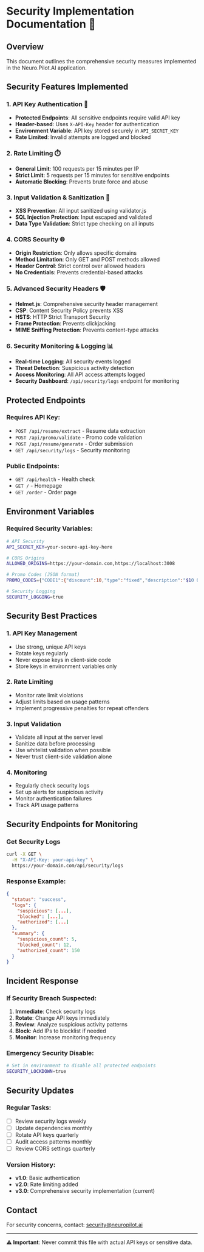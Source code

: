 # Security Implementation Documentation 🔐

## Overview
This document outlines the comprehensive security measures implemented in the Neuro.Pilot.AI application.

## Security Features Implemented

### 1. **API Key Authentication** 🔑
- **Protected Endpoints**: All sensitive endpoints require valid API key
- **Header-based**: Uses `X-API-Key` header for authentication
- **Environment Variable**: API key stored securely in `API_SECRET_KEY`
- **Rate Limited**: Invalid attempts are logged and blocked

### 2. **Rate Limiting** ⏱️
- **General Limit**: 100 requests per 15 minutes per IP
- **Strict Limit**: 5 requests per 15 minutes for sensitive endpoints
- **Automatic Blocking**: Prevents brute force and abuse

### 3. **Input Validation & Sanitization** 🧹
- **XSS Prevention**: All input sanitized using validator.js
- **SQL Injection Protection**: Input escaped and validated
- **Data Type Validation**: Strict type checking on all inputs

### 4. **CORS Security** 🌐
- **Origin Restriction**: Only allows specific domains
- **Method Limitation**: Only GET and POST methods allowed
- **Header Control**: Strict control over allowed headers
- **No Credentials**: Prevents credential-based attacks

### 5. **Advanced Security Headers** 🛡️
- **Helmet.js**: Comprehensive security header management
- **CSP**: Content Security Policy prevents XSS
- **HSTS**: HTTP Strict Transport Security
- **Frame Protection**: Prevents clickjacking
- **MIME Sniffing Protection**: Prevents content-type attacks

### 6. **Security Monitoring & Logging** 📊
- **Real-time Logging**: All security events logged
- **Threat Detection**: Suspicious activity detection
- **Access Monitoring**: All API access attempts logged
- **Security Dashboard**: `/api/security/logs` endpoint for monitoring

## Protected Endpoints

### Requires API Key:
- `POST /api/resume/extract` - Resume data extraction
- `POST /api/promo/validate` - Promo code validation  
- `POST /api/resume/generate` - Order submission
- `GET /api/security/logs` - Security monitoring

### Public Endpoints:
- `GET /api/health` - Health check
- `GET /` - Homepage
- `GET /order` - Order page

## Environment Variables

### Required Security Variables:
```bash
# API Security
API_SECRET_KEY=your-secure-api-key-here

# CORS Origins
ALLOWED_ORIGINS=https://your-domain.com,https://localhost:3008

# Promo Codes (JSON format)
PROMO_CODES={"CODE1":{"discount":10,"type":"fixed","description":"$10 OFF"}}

# Security Logging
SECURITY_LOGGING=true
```

## Security Best Practices

### 1. **API Key Management**
- Use strong, unique API keys
- Rotate keys regularly
- Never expose keys in client-side code
- Store keys in environment variables only

### 2. **Rate Limiting**
- Monitor rate limit violations
- Adjust limits based on usage patterns
- Implement progressive penalties for repeat offenders

### 3. **Input Validation**
- Validate all input at the server level
- Sanitize data before processing
- Use whitelist validation when possible
- Never trust client-side validation alone

### 4. **Monitoring**
- Regularly check security logs
- Set up alerts for suspicious activity
- Monitor authentication failures
- Track API usage patterns

## Security Endpoints for Monitoring

### Get Security Logs
```bash
curl -X GET \
  -H "X-API-Key: your-api-key" \
  https://your-domain.com/api/security/logs
```

### Response Example:
```json
{
  "status": "success",
  "logs": {
    "suspicious": [...],
    "blocked": [...],
    "authorized": [...]
  },
  "summary": {
    "suspicious_count": 5,
    "blocked_count": 12,
    "authorized_count": 150
  }
}
```

## Incident Response

### If Security Breach Suspected:
1. **Immediate**: Check security logs
2. **Rotate**: Change API keys immediately
3. **Review**: Analyze suspicious activity patterns
4. **Block**: Add IPs to blocklist if needed
5. **Monitor**: Increase monitoring frequency

### Emergency Security Disable:
```bash
# Set in environment to disable all protected endpoints
SECURITY_LOCKDOWN=true
```

## Security Updates

### Regular Tasks:
- [ ] Review security logs weekly
- [ ] Update dependencies monthly
- [ ] Rotate API keys quarterly
- [ ] Audit access patterns monthly
- [ ] Review CORS settings quarterly

### Version History:
- **v1.0**: Basic authentication
- **v2.0**: Rate limiting added
- **v3.0**: Comprehensive security implementation (current)

## Contact
For security concerns, contact: security@neuropilot.ai

---
**⚠️ Important**: Never commit this file with actual API keys or sensitive data.